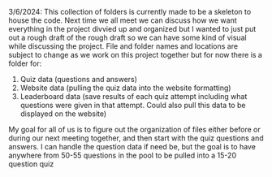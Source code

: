 3/6/2024:
This collection of folders is currently made to be a skeleton to house the code. Next time we all meet we can discuss how we want everything in the project divvied up and organized but I wanted to just put out a rough draft of the rough draft so we can have some kind of visual while discussing the project. File and folder names and locations are subject to change as we work on this project together but for now there is a folder for:

1. Quiz data (questions and answers)
2. Website data (pulling the quiz data into the website formatting)
3. Leaderboard data (save results of each quiz attempt including what questions were given in that attempt. Could also pull this data to be displayed on the website)

My goal for all of us is to figure out the organization of files either before or during our next meeting together, and then start with the quiz questions and answers. I can handle the question data if need be, but the goal is to have anywhere from 50-55 questions in the pool to be pulled into a 15-20 question quiz
